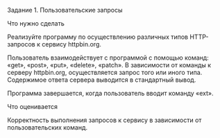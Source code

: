 Задание 1. Пользовательские запросы


Что нужно сделать

Реализуйте программу по осуществлению различных типов HTTP-запросов к сервису httpbin.org.

Пользователь взаимодействует с программой с помощью команд: «get», «post», «put», «delete», «patch». В зависимости от команды к серверу httpbin.org, осуществляется запрос того или иного типа. Содержимое ответа сервера выводится в стандартный вывод.

Программа завершается, когда пользователь вводит команду «ext».


Что оценивается

Корректность выполнения запросов к сервису в зависимости от пользовательских команд.